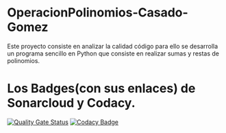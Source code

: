 # OperacionPolinomios-Casado-Gomez
Este proyecto consiste en analizar la calidad código para ello se desarrolla un programa sencillo en Python que consiste en realizar sumas y restas de polinomios.
# Los Badges(con sus enlaces) de Sonarcloud y Codacy.

[![Quality Gate Status](https://sonarcloud.io/api/project_badges/measure?project=age296_OperacionPolinomios-Casado-Gomez&metric=alert_status)](https://sonarcloud.io/summary/new_code?id=age296_OperacionPolinomios-Casado-Gomez)
[![Codacy Badge](https://app.codacy.com/project/badge/Grade/bdfb7884c22a4ffdae8f0243979bf742)](https://www.codacy.com/gh/CristianDC27/OperacionPolinomios-Casado-Gomez/dashboard?utm_source=github.com&amp;utm_medium=referral&amp;utm_content=CristianDC27/OperacionPolinomios-Casado-Gomez&amp;utm_campaign=Badge_Grade)
